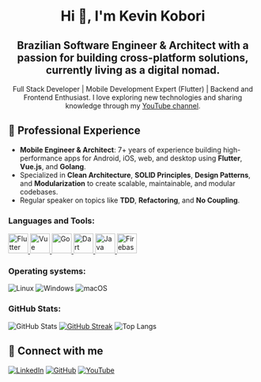 <h1 align="center">Hi 👋, I'm Kevin Kobori</h1>

<h2 align="center">Brazilian Software Engineer & Architect with a passion for building cross-platform solutions, currently living as a digital nomad.</h2>

<p align="center">Full Stack Developer | Mobile Development Expert (Flutter) | Backend and Frontend Enthusiast. I love exploring new technologies and sharing knowledge through my <a href="https://www.youtube.com/channel/UC8UvYtP9aJqdI-FGWctCliQ">YouTube channel</a>.</p>

## 🌟 Professional Experience
- **Mobile Engineer & Architect**: 7+ years of experience building high-performance apps for Android, iOS, web, and desktop using **Flutter**, **Vue.js**, and **Golang**.
- Specialized in **Clean Architecture**, **SOLID Principles**, **Design Patterns**, and **Modularization** to create scalable, maintainable, and modular codebases.
- Regular speaker on topics like **TDD**, **Refactoring**, and **No Coupling**.

<h3 align="left">Languages and Tools:</h3>
<p align="left">
  <a href="https://flutter.dev" target="_blank" rel="noreferrer">
    <img src="https://www.vectorlogo.zone/logos/flutterio/flutterio-icon.svg" alt="Flutter" width="40" height="40" />
  </a>
  <a href="https://vuejs.org" target="_blank" rel="noreferrer">
    <img src="https://upload.wikimedia.org/wikipedia/commons/thumb/9/95/Vue.js_Logo_2.svg/555px-Vue.js_Logo_2.svg.png" alt="Vue" width="40" height="40" />
  </a>
  <a href="https://golang.org" target="_blank" rel="noreferrer">
    <img src="https://img.icons8.com/color/452/golang.png" alt="Go" width="40" height="40" />
  </a>
  <a href="https://dart.dev" target="_blank" rel="noreferrer">
    <img src="https://www.vectorlogo.zone/logos/dartlang/dartlang-icon.svg" alt="Dart" width="40" height="40" />
  </a>
  <a href="https://www.oracle.com/java/" target="_blank" rel="noreferrer">
    <img src="https://cdn.iconscout.com/icon/free/png-256/java-43-569305.png" alt="Java" width="40" height="40" />
  </a>
  <a href="https://firebase.google.com/" target="_blank" rel="noreferrer">
    <img src="https://www.vectorlogo.zone/logos/firebase/firebase-icon.svg" alt="Firebase" width="40" height="40" />
  </a>
</p>

<h3 align="left">Operating systems:</h3>

![Linux](https://img.shields.io/badge/Linux-000?style=for-the-badge&logo=linux&logoColor=FCC624)
![Windows](https://img.shields.io/badge/Windows-000?style=for-the-badge&logo=windows&logoColor=2CA5E0)
![macOS](https://img.shields.io/badge/macOS-000?style=for-the-badge&logo=apple&logoColor=white)

<h3 align="left">GitHub Stats:</h3>

![GitHub Stats](https://github-readme-stats.vercel.app/api?username=kevinkobori&theme=transparent&bg_color=000&border_color=30A3DC&show_icons=true&icon_color=30A3DC&title_color=E94D5F&text_color=FFF)
[![GitHub Streak](https://streak-stats.demolab.com/?user=kevinkobori&theme=bear&background=000&border=30A3DC&dates=FFF)](https://git.io/streak-stats)
![Top Langs](https://github-readme-stats-git-masterrstaa-rickstaa.vercel.app/api/top-langs/?username=kevinkobori&bg_color=000&border_color=30A3DC&title_color=E94D5F&text_color=FFF)

## 🔗 Connect with me

[![LinkedIn](https://img.shields.io/badge/-LinkedIn-60116A?style=for-the-badge&logo=linkedin&logoColor=fff)](https://www.linkedin.com/in/kevin-kobori-646701197/)
[![GitHub](https://img.shields.io/badge/GitHub-100000?style=for-the-badge&logo=github&logoColor=white)](https://github.com/kevinkobori)
[![YouTube](https://img.shields.io/badge/-YouTube-FF0000?style=for-the-badge&logo=youtube&logoColor=fff)](https://www.youtube.com/channel/UC8UvYtP9aJqdI-FGWctCliQ)
